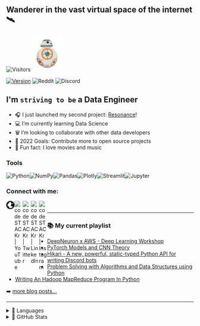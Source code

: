 ## Wanderer in the vast virtual space of the internet 🛰️

![Visitors](https://komarev.com/ghpvc/?username=nauqh&color=0ddfff&style=for-the-badge&label=PROFILE+VIEWS)
<img src="bb8.gif" height="100"/>

[![Version](https://img.shields.io/badge/nauqh-V2.0.0-blue?style=for-the-badge)](https://nauqh.github.io)
![Reddit](https://img.shields.io/reddit/subreddit-subscribers/DataScience?style=for-the-badge&color=blue)
![Discord](https://img.shields.io/discord/574921006817476608.svg?label=Discord&logo=Discord&colorB=7289da&style=for-the-badge&logoColor=white)

## I'm `striving to be` a Data Engineer

- 🎧 I just launched my second project: [Resonance][resonance]!
- :computer: I’m currently learning Data Science 
- 🗑️ I’m looking to collaborate with other data developers
- 📌 2022 Goals: Contribute more to open source projects
- 📝 Fun fact: I love movies and music

### Tools
<img align="left" alt="Python" src="https://img.shields.io/badge/python%20-%2314354C.svg?&style=for-the-badge&logo=python&logoColor=white&colorB=0077b6"/>
<img align="left" alt="NumPy" src="https://img.shields.io/badge/numpy%20-%23013243.svg?&style=for-the-badge&logo=numpy&colorB=5ab1bb" />
<img align="left" alt="Pandas" src="https://img.shields.io/badge/pandas%20-%23150458.svg?&style=for-the-badge&logo=pandas&colorB=4e6766" />
<img align="left" alt="Plotly" src="https://img.shields.io/badge/plotly%20-%231572B6.svg?&style=for-the-badge&logo=plotly&colorB=a5c882"/>
<img align="left" alt="Streamlit"  src="https://img.shields.io/badge/Streamlit%20-%2300599C.svg?&style=for-the-badge&logo=streamlit&colorB=f7dd72"/>
<img alt="Jupyter" src="https://img.shields.io/badge/Jupyter%20-%23F37626.svg?&style=for-the-badge&logo=Jupyter&logoColor=white" />


### Connect with me:

[<img align="left" alt="codeSTACKr.com" width="22px" src="https://raw.githubusercontent.com/iconic/open-iconic/master/svg/globe.svg" />][website]
[<img align="left" alt="codeSTACKr | YouTube" width="22px" src="https://cdn.jsdelivr.net/npm/simple-icons@v3/icons/youtube.svg" />][youtube]
[<img align="left" alt="codeSTACKr | Twitter" width="22px" src="https://cdn.jsdelivr.net/npm/simple-icons@v3/icons/twitter.svg" />][error]
[<img align="left" alt="codeSTACKr | LinkedIn" width="22px" src="https://cdn.jsdelivr.net/npm/simple-icons@v3/icons/linkedin.svg" />][error]
[<img align="left" alt="codeSTACKr | Instagram" width="22px" src="https://cdn.jsdelivr.net/npm/simple-icons@v3/icons/instagram.svg" />][instagram]

<br />

---

### 📚 My current playlist

<!-- BLOG-POST-LIST:START -->

- [DeepNeuron x AWS - Deep Learning Workshop](https://www.deepneuron.org/industry-blogs/2021/9/11/deepneuron-x-aws-deep-learning-workshop)
- [PyTorch Models and CNN Theory](https://www.deepneuron.org/dl-blogs/2021/9/8/pytorch-models-and-cnn-theory-part-1)
- [Hikari - A new, powerful, static-typed Python API for writing Discord bots](https://www.hikari-py.dev/)
- [Problem Solving with Algorithms and Data Structures using Python](https://runestone.academy/runestone/books/published/pythonds/index.html)
- [Writing An Hadoop MapReduce Program In Python](https://www.michael-noll.com/tutorials/writing-an-hadoop-mapreduce-program-in-python/)
<!-- BLOG-POST-LIST:END -->

➡️ [more blog posts...](https://www.deepneuron.org/)

---

<details>
  <summary>📂 Languages</summary>
  <br/>

  [![Top Langs](https://github-readme-stats.vercel.app/api/top-langs/?username=nauqh&layout=compact&theme=yeblu)](https://github.com/nauqh)

</details>

<details>
  <summary>📂 GitHub Stats</summary>
  <br/>

  [![Nauqh GitHub stats](https://github-readme-stats.vercel.app/api?username=nauqh&show_icons=true&theme=algolia)](https://github.com/nauqh)

</details>

[website]: https://nauqh.github.io
[twitter]: https://www.instagram.com/nauqh_/
[youtube]: https://www.youtube.com/watch?v=PY8f1Z3nARo
[instagram]: https://www.instagram.com/nauqh_/
[linkedin]: https://www.instagram.com/nauqh_/
[error]: https://nauqh.github.io/error.html
[resonance]: https://github.com/nauqh/Resonance

